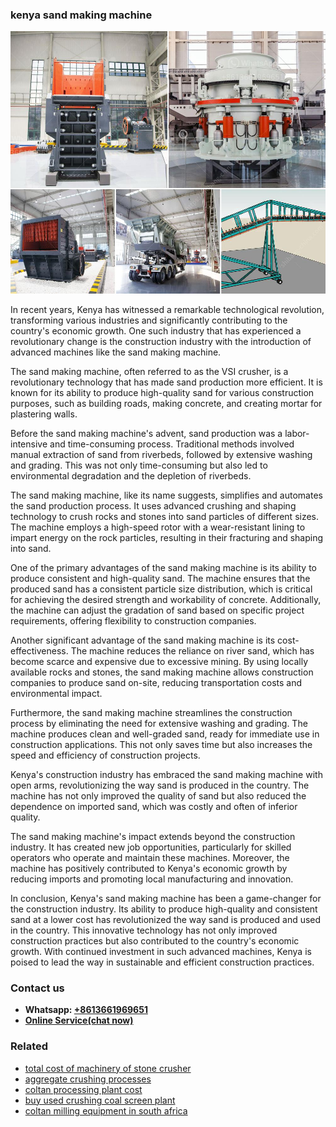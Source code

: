 <h3>kenya sand making machine</h3><img src='1708408280.jpg' alt=''><p>In recent years, Kenya has witnessed a remarkable technological revolution, transforming various industries and significantly contributing to the country's economic growth. One such industry that has experienced a revolutionary change is the construction industry with the introduction of advanced machines like the sand making machine.</p><p>The sand making machine, often referred to as the VSI crusher, is a revolutionary technology that has made sand production more efficient. It is known for its ability to produce high-quality sand for various construction purposes, such as building roads, making concrete, and creating mortar for plastering walls.</p><p>Before the sand making machine's advent, sand production was a labor-intensive and time-consuming process. Traditional methods involved manual extraction of sand from riverbeds, followed by extensive washing and grading. This was not only time-consuming but also led to environmental degradation and the depletion of riverbeds.</p><p>The sand making machine, like its name suggests, simplifies and automates the sand production process. It uses advanced crushing and shaping technology to crush rocks and stones into sand particles of different sizes. The machine employs a high-speed rotor with a wear-resistant lining to impart energy on the rock particles, resulting in their fracturing and shaping into sand.</p><p>One of the primary advantages of the sand making machine is its ability to produce consistent and high-quality sand. The machine ensures that the produced sand has a consistent particle size distribution, which is critical for achieving the desired strength and workability of concrete. Additionally, the machine can adjust the gradation of sand based on specific project requirements, offering flexibility to construction companies.</p><p>Another significant advantage of the sand making machine is its cost-effectiveness. The machine reduces the reliance on river sand, which has become scarce and expensive due to excessive mining. By using locally available rocks and stones, the sand making machine allows construction companies to produce sand on-site, reducing transportation costs and environmental impact.</p><p>Furthermore, the sand making machine streamlines the construction process by eliminating the need for extensive washing and grading. The machine produces clean and well-graded sand, ready for immediate use in construction applications. This not only saves time but also increases the speed and efficiency of construction projects.</p><p>Kenya's construction industry has embraced the sand making machine with open arms, revolutionizing the way sand is produced in the country. The machine has not only improved the quality of sand but also reduced the dependence on imported sand, which was costly and often of inferior quality.</p><p>The sand making machine's impact extends beyond the construction industry. It has created new job opportunities, particularly for skilled operators who operate and maintain these machines. Moreover, the machine has positively contributed to Kenya's economic growth by reducing imports and promoting local manufacturing and innovation.</p><p>In conclusion, Kenya's sand making machine has been a game-changer for the construction industry. Its ability to produce high-quality and consistent sand at a lower cost has revolutionized the way sand is produced and used in the country. This innovative technology has not only improved construction practices but also contributed to the country's economic growth. With continued investment in such advanced machines, Kenya is poised to lead the way in sustainable and efficient construction practices.</p><h3>Contact us</h3><ul><li><strong>Whatsapp:&nbsp;<a href="https://wa.me/8613661969651">+8613661969651</a></strong></li><li><a href="https://swt.shibang-china.com/?git&amp;zhl&amp;kenya sand making machine"><strong>Online Service(chat now)</strong></a></li></ul><h3>Related</h3><ul><li><a href='total cost of machinery of stone crusher.md'>total cost of machinery of stone crusher</a></li><li><a href='aggregate crushing processes.md'>aggregate crushing processes</a></li><li><a href='coltan processing plant cost.md'>coltan processing plant cost</a></li><li><a href='buy used crushing coal screen plant.md'>buy used crushing coal screen plant</a></li><li><a href='coltan milling equipment in south africa.md'>coltan milling equipment in south africa</a></li></ul>